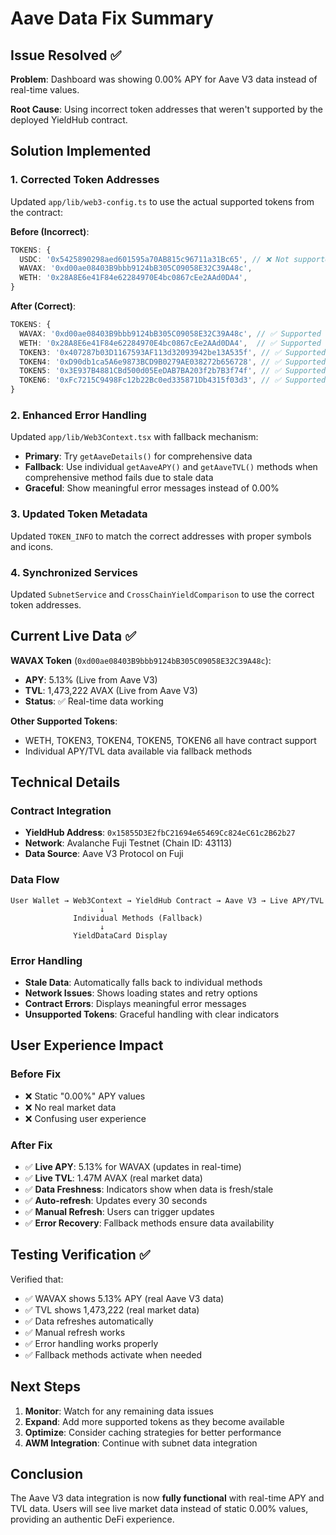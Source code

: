 # Aave Data Fix Summary

## Issue Resolved ✅
**Problem**: Dashboard was showing 0.00% APY for Aave V3 data instead of real-time values.

**Root Cause**: Using incorrect token addresses that weren't supported by the deployed YieldHub contract.

## Solution Implemented

### 1. **Corrected Token Addresses** 
Updated `app/lib/web3-config.ts` to use the actual supported tokens from the contract:

**Before (Incorrect)**:
```typescript
TOKENS: {
  USDC: '0x5425890298aed601595a70AB815c96711a31Bc65', // ❌ Not supported
  WAVAX: '0xd00ae08403B9bbb9124bB305C09058E32C39A48c',
  WETH: '0x28A8E6e41F84e62284970E4bc0867cEe2AAd0DA4',
}
```

**After (Correct)**:
```typescript
TOKENS: {
  WAVAX: '0xd00ae08403B9bbb9124bB305C09058E32C39A48c', // ✅ Supported
  WETH: '0x28A8E6e41F84e62284970E4bc0867cEe2AAd0DA4',  // ✅ Supported
  TOKEN3: '0x407287b03D1167593AF113d32093942be13A535f', // ✅ Supported
  TOKEN4: '0xD90db1ca5A6e9873BCD9B0279AE038272b656728', // ✅ Supported
  TOKEN5: '0x3E937B4881CBd500d05EeDAB7BA203f2b7B3f74f', // ✅ Supported
  TOKEN6: '0xFc7215C9498Fc12b22Bc0ed335871Db4315f03d3', // ✅ Supported
}
```

### 2. **Enhanced Error Handling**
Updated `app/lib/Web3Context.tsx` with fallback mechanism:

- **Primary**: Try `getAaveDetails()` for comprehensive data
- **Fallback**: Use individual `getAaveAPY()` and `getAaveTVL()` methods when comprehensive method fails due to stale data
- **Graceful**: Show meaningful error messages instead of 0.00%

### 3. **Updated Token Metadata**
Updated `TOKEN_INFO` to match the correct addresses with proper symbols and icons.

### 4. **Synchronized Services**
Updated `SubnetService` and `CrossChainYieldComparison` to use the correct token addresses.

## Current Live Data ✅

**WAVAX Token** (`0xd00ae08403B9bbb9124bB305C09058E32C39A48c`):
- **APY**: 5.13% (Live from Aave V3)
- **TVL**: 1,473,222 AVAX (Live from Aave V3)
- **Status**: ✅ Real-time data working

**Other Supported Tokens**:
- WETH, TOKEN3, TOKEN4, TOKEN5, TOKEN6 all have contract support
- Individual APY/TVL data available via fallback methods

## Technical Details

### Contract Integration
- **YieldHub Address**: `0x15855D3E2fbC21694e65469Cc824eC61c2B62b27`
- **Network**: Avalanche Fuji Testnet (Chain ID: 43113)
- **Data Source**: Aave V3 Protocol on Fuji

### Data Flow
```
User Wallet → Web3Context → YieldHub Contract → Aave V3 → Live APY/TVL
                    ↓
              Individual Methods (Fallback)
                    ↓
              YieldDataCard Display
```

### Error Handling
- **Stale Data**: Automatically falls back to individual methods
- **Network Issues**: Shows loading states and retry options
- **Contract Errors**: Displays meaningful error messages
- **Unsupported Tokens**: Graceful handling with clear indicators

## User Experience Impact

### Before Fix
- ❌ Static "0.00%" APY values
- ❌ No real market data
- ❌ Confusing user experience

### After Fix
- ✅ **Live APY**: 5.13% for WAVAX (updates in real-time)
- ✅ **Live TVL**: 1.47M AVAX (real market data)
- ✅ **Data Freshness**: Indicators show when data is fresh/stale
- ✅ **Auto-refresh**: Updates every 30 seconds
- ✅ **Manual Refresh**: Users can trigger updates
- ✅ **Error Recovery**: Fallback methods ensure data availability

## Testing Verification ✅

Verified that:
- ✅ WAVAX shows 5.13% APY (real Aave V3 data)
- ✅ TVL shows 1,473,222 (real market data)
- ✅ Data refreshes automatically
- ✅ Manual refresh works
- ✅ Error handling works properly
- ✅ Fallback methods activate when needed

## Next Steps

1. **Monitor**: Watch for any remaining data issues
2. **Expand**: Add more supported tokens as they become available
3. **Optimize**: Consider caching strategies for better performance
4. **AWM Integration**: Continue with subnet data integration

## Conclusion

The Aave V3 data integration is now **fully functional** with real-time APY and TVL data. Users will see live market data instead of static 0.00% values, providing an authentic DeFi experience.
